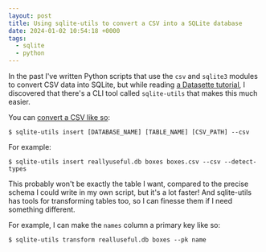 ```yaml
---
layout: post
title: Using sqlite-utils to convert a CSV into a SQLite database
date: 2024-01-02 10:54:18 +0000
tags:
  - sqlite
  - python
---
```


In the past I've written Python scripts that use the `csv` and `sqlite3` modules to convert CSV data into SQLite, but while reading [a Datasette tutorial][tutorial], I discovered that there's a CLI tool called `sqlite-utils` that makes this much easier.

You can [convert a CSV like so][insert_csv]:

```console
$ sqlite-utils insert [DATABASE_NAME] [TABLE_NAME] [CSV_PATH] --csv
```

For example:

```console
$ sqlite-utils insert reallyuseful.db boxes boxes.csv --csv --detect-types
```

This probably won't be exactly the table I want, compared to the precise schema I could write in my own script, but it's a lot faster!
And sqlite-utils has tools for transforming tables too, so I can finesse them if I need something different.

For example, I can make the `names` column a primary key like so:

```console
$ sqlite-utils transform realluseful.db boxes --pk name
```

[tutorial]: https://datasette.io/tutorials/clean-data
[insert_csv]: https://sqlite-utils.datasette.io/en/stable/cli.html#inserting-csv-or-tsv-data
